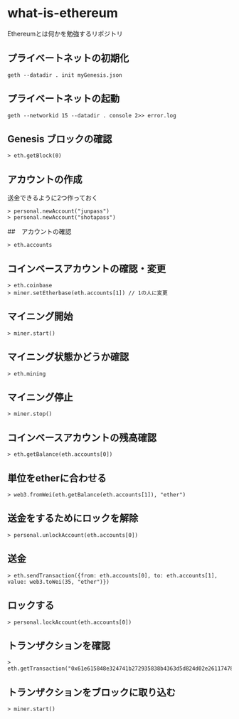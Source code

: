 # what-is-ethereum
Ethereumとは何かを勉強するリポジトリ

## プライベートネットの初期化

```
geth --datadir . init myGenesis.json
```

## プライベートネットの起動

```
geth --networkid 15 --datadir . console 2>> error.log
```

## Genesis ブロックの確認

```
> eth.getBlock(0)
```

## アカウントの作成

送金できるように2つ作っておく

```
> personal.newAccount("junpass")
> personal.newAccount("shotapass")
```

##　アカウントの確認

```
> eth.accounts
```

## コインベースアカウントの確認・変更

```
> eth.coinbase
> miner.setEtherbase(eth.accounts[1]) // 1の人に変更
```

## マイニング開始

```
> miner.start()
```

## マイニング状態かどうか確認

```
> eth.mining
```

## マイニング停止

```
> miner.stop()
```

## コインベースアカウントの残高確認

```
> eth.getBalance(eth.accounts[0])
```

## 単位をetherに合わせる

```
> web3.fromWei(eth.getBalance(eth.accounts[1]), "ether")
```

## 送金をするためにロックを解除

```
> personal.unlockAccount(eth.accounts[0])
```

## 送金

```
> eth.sendTransaction({from: eth.accounts[0], to: eth.accounts[1], value: web3.toWei(35, "ether")})
```

## ロックする

```
> personal.lockAccount(eth.accounts[0])
```

## トランザクションを確認

```
> eth.getTransaction("0x61e615848e324741b272935838b4363d5d824d02e26117478de84b87457dfdc0")
```

## トランザクションをブロックに取り込む

```
> miner.start()
```